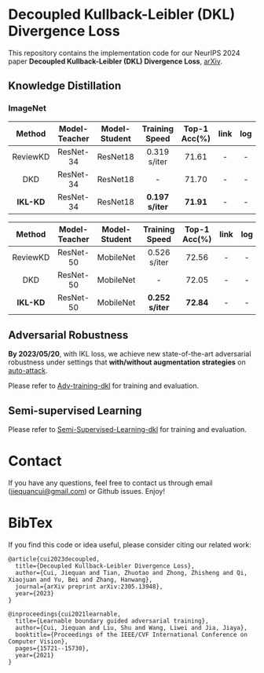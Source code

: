 # Decoupled Kullback-Leibler (DKL) Divergence Loss
This repository contains the implementation code for our NeurIPS 2024 paper **Decoupled Kullback-Leibler (DKL) Divergence Loss**, [arXiv](https://arxiv.org/pdf/2305.13948v1.pdf).


## Knowledge Distillation
### ImageNet

 | Method | Model-Teacher | Model-Student | Training Speed | Top-1 Acc(%) | link | log | 
 | :---: | :---: | :---: | :---: | :---: | :---: | :---: |
 | ReviewKD      | ResNet-34 | ResNet18 | 0.319 s/iter | 71.61 | - | - | 
 | DKD           | ResNet-34 | ResNet18 | -            | 71.70 | - | - |
 | **IKL-KD**    | ResNet-34 | ResNet18 | **0.197 s/iter** | **71.91** | - | - |https://github.com/jiequancui/DKL/blob/main/Adv-training-dkl/README.md
 
 | Method | Model-Teacher | Model-Student | Training Speed | Top-1 Acc(%) | link | log | 
 | :---: | :---: | :---: | :---: | :---: | :---: | :---: |
 | ReviewKD    | ResNet-50 | MobileNet | 0.526 s/iter | 72.56 | - | - | 
 | DKD         | ResNet-50 | MobileNet | -            | 72.05 | - | - |
 | **IKL-KD**  | ResNet-50 | MobileNet | **0.252 s/iter** | **72.84** | - | - |


## Adversarial Robustness
**By 2023/05/20**, with IKL loss, we achieve new state-of-the-art adversarial robustness under settings that **with/without augmentation strategies** on [auto-attack](https://robustbench.github.io/).

Please refer to [Adv-training-dkl](https://github.com/jiequancui/DKL/blob/main/Adv-training-dkl/README.md) for training and evaluation.

## Semi-supervised Learning

Please refer to [Semi-Supervised-Learning-dkl](https://github.com/jiequancui/DKL/blob/main/Semi-supervised-learning-dkl/README.md) for training and evaluation.


# Contact
If you have any questions, feel free to contact us through email (jiequancui@gmail.com) or Github issues. Enjoy!

# BibTex
If you find this code or idea useful, please consider citing our related work:
```
@article{cui2023decoupled,
  title={Decoupled Kullback-Leibler Divergence Loss},
  author={Cui, Jiequan and Tian, Zhuotao and Zhong, Zhisheng and Qi, Xiaojuan and Yu, Bei and Zhang, Hanwang},
  journal={arXiv preprint arXiv:2305.13948},
  year={2023}
}

@inproceedings{cui2021learnable,
  title={Learnable boundary guided adversarial training},
  author={Cui, Jiequan and Liu, Shu and Wang, Liwei and Jia, Jiaya},
  booktitle={Proceedings of the IEEE/CVF International Conference on Computer Vision},
  pages={15721--15730},
  year={2021}
}


```
